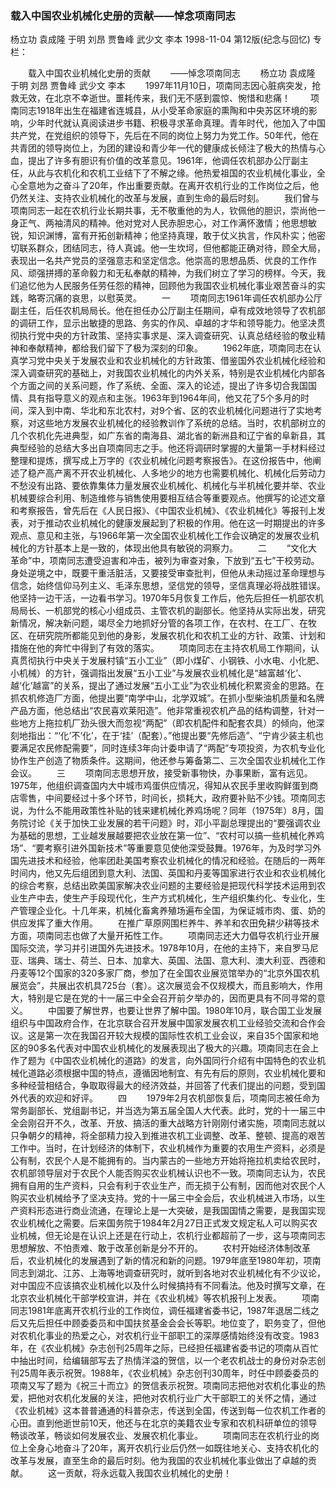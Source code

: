 ### 载入中国农业机械化史册的贡献——悼念项南同志
杨立功  袁成隆  于明  刘昂  贾鲁峰  武少文  李本
1998-11-04
第12版(纪念与回忆)
专栏：

　　载入中国农业机械化史册的贡献
　　——悼念项南同志
　　杨立功  袁成隆  于明  刘昂  贾鲁峰  武少文  李本
　　1997年11月10日，项南同志因心脏病突发，抢救无效，在北京不幸逝世。噩耗传来，我们无不感到震惊、惋惜和悲痛！
　　项南同志1918年出生在福建省连城县，从小受革命家庭的熏陶和中央苏区环境的影响，少年时代就认真阅读进步书籍、积极寻求革命真理。青年时代，他加入了中国共产党，在党组织的领导下，先后在不同的岗位上努力为党工作。50年代，他在共青团的领导岗位上，为团的建设和青少年一代的健康成长倾注了极大的热情与心血，提出了许多有胆识有价值的改革意见。1961年，他调任农机部办公厅副主任，从此与农机化和农机工业结下了不解之缘。他热爱祖国的农业机械化事业，全心全意地为之奋斗了20年，作出重要贡献。在离开农机行业的工作岗位之后，他仍然关注、支持农业机械化的改革与发展，直到生命的最后时刻。
　　我们曾与项南同志一起在农机行业长期共事，无不敬重他的为人，钦佩他的胆识，崇尚他一身正气、两袖清风的精神。他对党对人民赤胆忠心，对工作满怀激情；他思想敏锐，知识渊博，富有开拓创新精神；他坚持真理，敢于仗义执言，作风朴实；他密切联系群众，团结同志，待人真诚。他一生坎坷，但他都能正确对待，顾全大局，表现出一名共产党员的坚强意志和坚定信念。他崇高的思想品质、优良的工作作风、顽强拼搏的革命毅力和无私奉献的精神，为我们树立了学习的榜样。今天，我们追忆他为人民服务任劳任怨的精神，回顾他为我国农业机械化事业艰苦奋斗的实践，略寄沉痛的哀思，以慰英灵。
　　一
　　项南同志1961年调任农机部办公厅副主任，后任农机局局长。他在担任办公厅副主任期间，卓有成效地领导了农机部的调研工作，显示出敏捷的思路、务实的作风、卓越的才华和领导能力。他坚决贯彻执行党中央的方针政策、坚持实事求是、深入调查研究、认真总结经验的敬业精神和奉献精神，都给我们留下了极为深刻的印象。
　　1962年底，项南同志在认真学习党中央关于发展农业和农业机械化的方针政策、借鉴国外农业机械化经验和深入调查研究的基础上，对我国农业机械化的内外关系，特别是农业机械化内部各个方面之间的关系问题，作了系统、全面、深入的论述，提出了许多切合我国国情、具有指导意义的观点和主张。1963年到1964年间，他又花了5个多月的时间，深入到中南、华北和东北农村，对9个省、区的农业机械化问题进行了实地考察，对这些地方发展农业机械化的经验教训作了系统的总结。当时，农机部树立的几个农机化先进典型，如广东省的南海县、湖北省的新洲县和辽宁省的阜新县，其典型经验的总结大多出自项南同志之手。他还将调研时掌握的大量第一手材料经过整理和提炼，撰写成上万字的《农业机械化问题考察报告》。在这份报告中，他阐述了稳产高产离不开农业机械化、人多地少的地方也需要机械化、机械化后劳动力不愁没有出路、要依靠集体力量发展农业机械化、机械化与半机械化要并举、农业机械要综合利用、制造维修与销售使用要相互结合等重要观点。他撰写的论述文章和考察报告，曾先后在《人民日报》、《中国农业机械》、《农业机械化》等报刊上发表，对于推动农业机械化的健康发展起到了积极的作用。他在这一时期提出的许多观点、意见和主张，与1966年第一次全国农业机械化工作会议确定的发展农业机械化的方针基本上是一致的，体现出他具有敏锐的洞察力。
　　二
　　“文化大革命”中，项南同志遭受迫害和冲击，被列为审查对象，下放到“五七”干校劳动。身处逆境之中，既要干重活脏活，又要接受审查批判，但他从未动摇过革命理想与信念，始终信仰马列主义、毛泽东思想，坚信党的领导，坚信真理必将战胜错误。他坚持一边干活，一边看书学习。1970年5月恢复工作后，他先后担任一机部农机局局长、一机部党的核心小组成员、主管农机的副部长。他坚持从实际出发，研究新情况，解决新问题，竭尽全力地抓好分管的各项工作，在农村、在工厂、在牧区、在研究院所都能见到他的身影，发展农机化和农机工业的方针、政策、计划和措施在他的奔忙中得到了有效的落实。
　　项南同志在主持农机局工作期间，认真贯彻执行中央关于发展村镇“五小工业”（即小煤矿、小钢铁、小水电、小化肥、小机械）的方针，强调指出发展“五小工业”与发展农业机械化是“越富越‘化’、越‘化’越富”的关系，提出了通过发展“五小工业”为农业机械化积累资金的思路。在抓农机修造厂方面，他提出要“南学中山，北学双城”。在抓小型柴油机质量和名牌产品方面，他总结出“农民喜欢莱阳造”。他非常重视农机产品的结构调整，针对一些地方上拖拉机厂劲头很大而忽视“两配”（即农机配件和配套农具）的倾向，他深刻地指出：“‘化’不‘化’，在于‘挂’（配套）。”他提出要“先修后造”、“宁肯少装主机也要满足农民修配需要”，同时连续3年向计委申请了“两配”专项投资，为农机专业化协作生产创造了物质条件。这期间，他还参与筹备第二、三次全国农业机械化工作会议。
　　三
　　项南同志思想开放，接受新事物快，办事果断，富有远见。1975年，他组织调查国内大中城市鸡蛋供应情况，得知从农民手里收购鲜蛋到商店零售，中间要经过十多个环节，时间长，损耗大，政府要补贴不少钱。项南同志说，为什么不能用政策性补贴的钱来建机械化养鸡场呢？同年（1975年）8月，国务院讨论《关于加快工业发展的若干问题》时，邓小平副总理提出的“要强调农业为基础的思想，工业越发展越要把农业放在第一位”、“农村可以搞一些机械化养鸡场”、“要考察引进外国新技术”等重要意见使他深受鼓舞。1976年，为及时学习外国先进技术和经验，他率团赴美国考察农业机械化的情况和经验。在随后的一两年时间内，他又先后组团到意大利、法国、英国和丹麦等国家进行农业和农业机械化的综合考察，总结出欧美国家解决农业问题的主要经验是把现代科学技术运用到农业生产中去，使生产手段现代化，生产方式机械化，生产组织集约化、专业化，生产管理企业化。十几年来，机械化畜禽养殖场遍布全国，为保证城市肉、蛋、奶的供应发挥了重大作用。
　　在推广草原网围栏养牛、养羊和农田免耕少耕等技术方面，项南同志也做了大量开拓性工作。
　　项南同志还大力倡导农机行业开展国际交流，学习并引进国外先进技术。1978年10月，在他的主持下，来自罗马尼亚、瑞典、瑞士、荷兰、日本、加拿大、英国、法国、意大利、澳大利亚、西德和丹麦等12个国家的320多家厂商，参加了在全国农业展览馆举办的“北京外国农机展览会”，共展出农机具725台（套）。这次展览会不仅规模大，而且影响大，作用大，特别是它是在党的十一届三中全会召开前夕举办的，因而更具有不同寻常的意义。
　　中国要了解世界，也要让世界了解中国。1980年10月，联合国工业发展组织与中国政府合作，在北京联合召开发展中国家发展农机工业经验交流和合作会议。这是第一次在我国召开较大规模的国际性农机工业会议，来自35个国家和地区的90多名代表对中国农业机械化的发展表现出了极大的兴趣。项南同志在会上作了题为《中国农业机械化的道路》的发言，向外国同行介绍有中国特色的农业机械化道路必须根据中国的特点，遵循因地制宜、有先有后的原则，农业机械化要和多种经营相结合，争取取得最大的经济效益，并回答了代表们提出的问题，受到国外代表的欢迎和好评。
　　四
　　1979年2月农机部恢复后，项南同志被任命为常务副部长、党组副书记，并当选为第五届全国人大代表。此时，党的十一届三中全会刚召开不久，改革、开放、搞活的重大战略方针刚刚付诸实施，项南同志就以只争朝夕的精神，将全部精力投入到推进农机工业调整、改革、整顿、提高的艰苦工作中。当时，在计划经济的体制下，农业机械作为重要的农用生产资料，必须是公有制，农民个人是不能拥有的。当内蒙古的一些地方开始将拖拉机卖给农民时，农机部领导层对于农民个人能否购买农业机械认识也不一致。项南同志认为，农民拥有自用的生产资料，只会有利于农业生产，而无损于公有制，因而他对农民个人购买农业机械给予了坚决支持。党的十一届三中全会后，农业机械进入市场，以生产资料形态进行商业流通，在理论上是一大突破，是我国国情之需要，是我国实现农业机械化之需要。后来国务院于1984年2月27日正式发文规定私人可以购买农业机械，但无论是在认识上还是在行动上，农机行业都超前了一步，这与项南同志思想解放、不怕责难、敢于改革创新是分不开的。
　　农村开始经济体制改革后，农业机械化的发展遇到了新的情况和新的问题。1979年底至1980年初，项南同志到湖北、江苏、上海等地调查研究时，就听到各地对农业机械化有不少议论，对中国应不应该搞农业机械化以及什么时候搞持有不同看法。他及时撰写文章，在北京农业机械化干部学校宣讲，并在《农业机械》等农机报刊上发表。
　　项南同志1981年底离开农机行业的工作岗位，调任福建省委书记，1987年退居二线之后又先后担任中顾委委员和中国扶贫基金会会长等职。地位变了，职务变了，但他对农机化事业的热爱之心，对农机行业干部职工的深厚感情始终没有改变。1983年，在《农业机械》杂志创刊25周年之际，已经担任福建省委书记的项南从百忙中抽出时间，给编辑部写去了热情洋溢的贺信，以一个老农机战士的身份对杂志创刊25周年表示祝贺。1988年，《农业机械》杂志创刊30周年，时任中顾委委员的项南又写了题为《祝三十而立》的贺信表示祝贺。项南同志把他对农机化事业的热爱，把他对农机化发展的关注，把他对农机行业广大干部职工的关怀之情，通过《农业机械》这本普普通通的科普杂志，传送到全国，传送到每一位农机工作者的心田。直到他逝世前10天，他还与在北京的美籍农业专家和农机科研单位的领导畅谈改革，畅谈如何发展农业、发展农机化事业。
　　项南同志在农机行业的岗位上全身心地奋斗了20年，离开农机行业后仍然一如既往地关心、支持农机化的改革与发展，直至生命的最后时刻。他为我国的农业机械化事业做出了卓越的贡献。
　　这一贡献，将永远载入我国农业机械化的史册！
